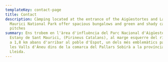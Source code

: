 ```yaml
---
templateKey: contact-page
title: Contact
description: Càmping located at the entrance of the Aigüestortes and Lake Sant
  Maurici National Park offer spacious bungalows and green and shady camping
  pitches
summary: Ens trobem en l'àrea d'influència del Parc Nacional d'Aigüestortes i
  Estany de Sant Maurici, (Pirineus Catalans), al marge esquerre del riu Escrita
  a 1,8 km abans d'arribar al poble d'Espot, un dels més emblemàtics paratges de
  les Valls d'Àneu dins de la comarca del Pallars Sobirà a la província de
  Lleida.
---
```

